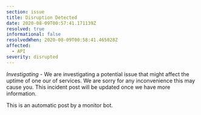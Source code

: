 ```yaml
---
section: issue
title: Disruption Detected
date: 2020-08-09T00:57:41.171139Z
resolved: true
informational: false
resolvedWhen: 2020-08-09T00:58:41.465028Z
affected:
  - API
severity: disrupted
---
```

*Investigating* - We are investigating a potential issue that might affect the uptime of one our of services. We are sorry for any inconvenience this may cause you. This incident post will be updated once we have more information.

This is an automatic post by a monitor bot.
        